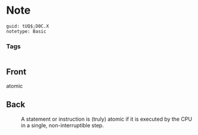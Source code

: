 # Note
```
guid: tUQ$;D0C.X
notetype: Basic
```

### Tags
```
```

## Front
atomic

## Back
<dd>A statement or instruction is (truly) atomic if it is executed by the CPU in a single, non-interruptible step.</dd>
